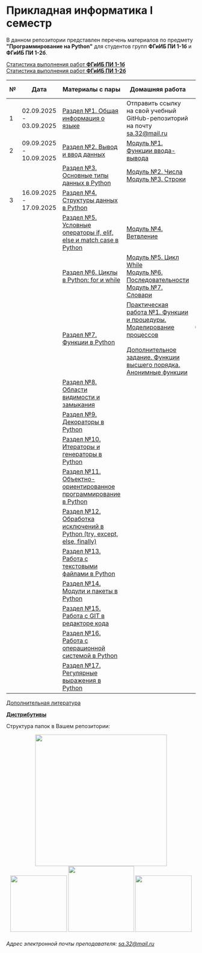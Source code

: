 # Прикладная информатика I семестр
В данном репозитории представлен перечень материалов по предмету **"Программирование на Python"** для студентов групп **ФГиИБ ПИ 1-1б** и **ФГиИБ ПИ 1-2б**.

[Статистика выполнения работ **ФГиИБ ПИ 1-1б**](https://docs.google.com/spreadsheets/d/1CVikRlmecWbLVFZJQ3b6dAR56H7_XW263LFuinffXZw/edit?gid=1016233301#gid=1016233301)  
[Статистика выполнения работ **ФГиИБ ПИ 1-2б**](https://docs.google.com/spreadsheets/d/1CVikRlmecWbLVFZJQ3b6dAR56H7_XW263LFuinffXZw/edit?gid=1533910966#gid=1533910966)  


| №   | Дата       | Материалы с пары                     | Домашняя работа                  | Срок сдачи|
|-----|------------|------------------------------------------------|------------------------------------------------|------------|
| 1   |     02.09.2025 -  03.09.2025      | [Раздел №1. Общая информация о языке](https://colab.research.google.com/drive/1xdkBCi8-zHJ0awPJf3T60RaR9WhePGO3?usp=sharing) |        Отправить ссылку на свой учебный GitHub-репозиторий на почту sa.32@mail.ru                                      | 10.09.2025
| 2   |      09.09.2025 -  10.09.2025            | [Раздел №2. Вывод и ввод данных](https://colab.research.google.com/drive/14iW92CcnOhdWZoJq3xRptA4TSVG7gPLy?usp=sharing) | [Модуль №1. Функции ввода-вывода](https://colab.research.google.com/github/Alexandre77777/python_programming/blob/main/1.%20%D0%97%D0%B0%D0%B4%D0%B0%D0%BD%D0%B8%D1%8F/%D0%9C%D0%BE%D0%B4%D1%83%D0%BB%D1%8C%20%E2%84%961.%20%D0%9E%D0%BF%D0%B5%D1%80%D0%B0%D1%82%D0%BE%D1%80%D1%8B%20%D0%B2%D0%B2%D0%BE%D0%B4%D0%B0-%D0%B2%D1%8B%D0%B2%D0%BE%D0%B4%D0%B0.ipynb) | 15.10.2025
|    |            | [Раздел №3. Основные типы данных в Python](https://colab.research.google.com/drive/1EpQfW0nLJATR8nzWX-IEuxkyvjNvr9D1?usp=sharing) | [Модуль №2. Числа](https://colab.research.google.com/github/Alexandre77777/python_programming/blob/main/1.%20%D0%97%D0%B0%D0%B4%D0%B0%D0%BD%D0%B8%D1%8F/%D0%9C%D0%BE%D0%B4%D1%83%D0%BB%D1%8C%20%E2%84%962.%20%D0%A7%D0%B8%D1%81%D0%BB%D0%B0.ipynb)<br>[Модуль №3. Строки](https://colab.research.google.com/github/Alexandre77777/python_programming/blob/main/1.%20%D0%97%D0%B0%D0%B4%D0%B0%D0%BD%D0%B8%D1%8F/%D0%9C%D0%BE%D0%B4%D1%83%D0%BB%D1%8C%20%E2%84%963.%20%D0%A1%D1%82%D1%80%D0%BE%D0%BA%D0%B8.ipynb) | 15.10.2025
| 3  |      16.09.2025 -  17.09.2025            | [Раздел №4. Структуры данных в Python](https://colab.research.google.com/drive/1HEXJphOlMmsaMtLUu3L45YAvGgmbays-?usp=sharing) |  | 15.10.2025
|    |            | [Раздел №5. Условные операторы if, elif, else и match case в Python](https://colab.research.google.com/drive/1RA7k5V7mPDwHPjt2EJShChrMre5tGyEW?usp=sharing) | [Модуль №4. Ветвление](https://colab.research.google.com/github/Alexandre77777/python_programming/blob/main/1.%20%D0%97%D0%B0%D0%B4%D0%B0%D0%BD%D0%B8%D1%8F/%D0%9C%D0%BE%D0%B4%D1%83%D0%BB%D1%8C%20%E2%84%964.%20%D0%92%D0%B5%D1%82%D0%B2%D0%BB%D0%B5%D0%BD%D0%B8%D0%B5.ipynb) | 15.10.2025
|    |            | [Раздел №6. Циклы в Python: for и while](https://colab.research.google.com/drive/1-rsEzbdP0YDTwI8qcS3ldRHVXQnE8AH5?usp=sharing) | [Модуль №5. Цикл While](https://colab.research.google.com/github/Alexandre77777/python_programming/blob/main/1.%20%D0%97%D0%B0%D0%B4%D0%B0%D0%BD%D0%B8%D1%8F/%D0%9C%D0%BE%D0%B4%D1%83%D0%BB%D1%8C%20%E2%84%965.%20%D0%A6%D0%B8%D0%BA%D0%BB%20While.ipynb)<br> [Модуль №6. Последовательности](https://colab.research.google.com/github/Alexandre77777/python_programming/blob/main/1.%20%D0%97%D0%B0%D0%B4%D0%B0%D0%BD%D0%B8%D1%8F/%D0%9C%D0%BE%D0%B4%D1%83%D0%BB%D1%8C%20%E2%84%966.%20%D0%9F%D0%BE%D1%81%D0%BB%D0%B5%D0%B4%D0%BE%D0%B2%D0%B0%D1%82%D0%B5%D0%BB%D1%8C%D0%BD%D0%BE%D1%81%D1%82%D0%B8.ipynb) <br> [Модуль №7. Словари](https://colab.research.google.com/github/Alexandre77777/python_programming/blob/main/1.%20%D0%97%D0%B0%D0%B4%D0%B0%D0%BD%D0%B8%D1%8F/%D0%9C%D0%BE%D0%B4%D1%83%D0%BB%D1%8C%20%E2%84%967.%20%D0%A1%D0%BB%D0%BE%D0%B2%D0%B0%D1%80%D0%B8.ipynb)| 15.10.2025
|    |            | [Раздел №7. Функции в Python](https://colab.research.google.com/drive/18ZuRgGHoTt_g4MqEqTPtbKlpSlxBZuuQ?usp=sharing) |  [Практическая работа №1. Функции и процедуры. Моделирование процессов](https://colab.research.google.com/drive/1EDXrEjylF0Q8_dRPAMax06qIS0WoueaI?usp=sharing)  <br><br> [Дополнительное задание. Функции высшего порядка. Анонимные функции](https://colab.research.google.com/github/Alexandre77777/python_programming/blob/main/3.%20%D0%94%D0%BE%D0%BF%D0%BE%D0%BB%D0%BD%D0%B8%D1%82%D0%B5%D0%BB%D1%8C%D0%BD%D1%8B%D0%B5%20%D0%B7%D0%B0%D0%B4%D0%B0%D0%BD%D0%B8%D1%8F/%D0%94%D0%BE%D0%BF%D0%BE%D0%BB%D0%BD%D0%B8%D1%82%D0%B5%D0%BB%D1%8C%D0%BD%D0%BE%D0%B5%20%D0%B7%D0%B0%D0%B4%D0%B0%D0%BD%D0%B8%D0%B5%20%E2%84%962.1.ipynb)                                              | 07.10.2025 <br><br><br> 15.10.2025
|    |            | [Раздел №8. Области видимости и замыкания](https://colab.research.google.com/drive/1dBASnRdhdWvPgi0uwOCeahbDa5pnfUiw?usp=sharing) |                                                |
|    |            | [Раздел №9. Декораторы в Python](https://colab.research.google.com/drive/1mLXN9eyDSjtwXwrWQHIof2UdJ4UO_whg?usp=sharing) |                                                |
|   |            | [Раздел №10. Итераторы и генераторы в Python](https://colab.research.google.com/drive/1uHK8vEIo65POYQqfd0ekS3JaCgbTij5k?usp=sharing) |                                                |
|   |            | [Раздел №11. Объектно-ориентированное программирование в Python](https://colab.research.google.com/github/Alexandre77777/python_programming/blob/main/4.%20%D0%9A%D0%BE%D0%B4%20%D1%81%20%D0%B7%D0%B0%D0%BD%D1%8F%D1%82%D0%B8%D0%B9/11.%20%D0%9A%D0%BE%D0%B4_%D1%81_%D0%BF%D0%B0%D1%80%D1%8B_08_12_2023_%D0%92%D0%B2%D0%B5%D0%B4%D0%B5%D0%BD%D0%B8%D0%B5_%D0%B2_%D0%9E%D0%9E%D0%9F_Python.ipynb) |                                                |
|   |            | [Раздел №12. Обработка исключений в Python (try, except, else, finally)](https://colab.research.google.com/drive/1MhHwyWWyGbSbsW800DvikVWr8DWSB6VP?usp=sharing) |                                                |
|   |            | [Раздел №13. Работа с текстовыми файлами в Python](https://colab.research.google.com/drive/1ggWVNWAuv4C-6tuB_YtXHyHR8d3nsjJs?usp=sharing) |                                                |
|   |            | [Раздел №14. Модули и пакеты в Python](https://colab.research.google.com/drive/1CxG5QjiWP9oEmMi4LBTo-ItNQ5DOndqA?usp=sharing) |                                                |
|   |            | [Раздел №15. Работа с GIT в редакторе кода](https://colab.research.google.com/drive/1_ttAFLom_SqB4P_U8oBHAc8pC9Eyxc2O?usp=sharing) |                                                |
|   |            | [Раздел №16. Работа с операционной системой в Python](https://colab.research.google.com/drive/1KNmr4b6jFCpTB5em7NTgmSm6_uHR48Jb?usp=sharing) |                                                |
|   |            | [Раздел №17. Регулярные выражения в Python](https://colab.research.google.com/drive/1fFj2-YHQTDAWJvB_k1JHFFynR8zRWab4?usp=sharing) |                                                |


[Дополнительная литература](https://cloud.mail.ru/public/veX3/Aasf7g7U8)

[**Дистрибутивы**](https://cloud.mail.ru/public/BXH2/4NZCkgzFS)

Структура папок в Вашем репозитории:
<div id="header" align="center">
<img src="https://github.com/Alexandre77777/python_programming/assets/86152225/b694b141-5ea1-42f8-bd4b-98d9ac1b760c" width="350">
</div>
<div id="header" align="center">
  <img src="https://i.stack.imgur.com/t4m8n.gif" width="150"/>
  <img src="https://media1.giphy.com/media/v1.Y2lkPTc5MGI3NjExYzRibWc2bmY2YWZncGd3cWY2YmoxYmNtNmJnbXphZjJsN2xpMjZ6ayZlcD12MV9pbnRlcm5hbF9naWZfYnlfaWQmY3Q9Zw/wOR94QhwxXdmGJIVEg/giphy.gif" width="175"/>
  <img src="https://media0.giphy.com/media/v1.Y2lkPTc5MGI3NjExdGdoYmNtamZybXRldXU4bjI0ZnFienhodnVtZHVqbzVvNTJ4MXdxYiZlcD12MV9pbnRlcm5hbF9naWZfYnlfaWQmY3Q9Zw/UcK7JalnjCz0k/giphy.gif" width="150"/>
</div>


###### Адрес электронной почты преподавателя: sa.32@mail.ru
